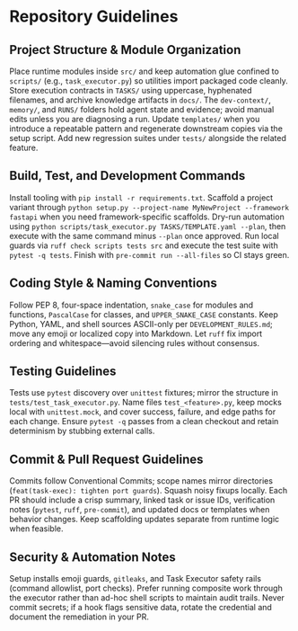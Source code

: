 # Repository Guidelines

## Project Structure & Module Organization
Place runtime modules inside `src/` and keep automation glue confined to `scripts/` (e.g., `task_executor.py`) so utilities import packaged code cleanly. Store execution contracts in `TASKS/` using uppercase, hyphenated filenames, and archive knowledge artifacts in `docs/`. The `dev-context/`, `memory/`, and `RUNS/` folders hold agent state and evidence; avoid manual edits unless you are diagnosing a run. Update `templates/` when you introduce a repeatable pattern and regenerate downstream copies via the setup script. Add new regression suites under `tests/` alongside the related feature.

## Build, Test, and Development Commands
Install tooling with `pip install -r requirements.txt`. Scaffold a project variant through `python setup.py --project-name MyNewProject --framework fastapi` when you need framework-specific scaffolds. Dry-run automation using `python scripts/task_executor.py TASKS/TEMPLATE.yaml --plan`, then execute with the same command minus `--plan` once approved. Run local guards via `ruff check scripts tests src` and execute the test suite with `pytest -q tests`. Finish with `pre-commit run --all-files` so CI stays green.

## Coding Style & Naming Conventions
Follow PEP 8, four-space indentation, `snake_case` for modules and functions, `PascalCase` for classes, and `UPPER_SNAKE_CASE` constants. Keep Python, YAML, and shell sources ASCII-only per `DEVELOPMENT_RULES.md`; move any emoji or localized copy into Markdown. Let `ruff` fix import ordering and whitespace—avoid silencing rules without consensus.

## Testing Guidelines
Tests use `pytest` discovery over `unittest` fixtures; mirror the structure in `tests/test_task_executor.py`. Name files `test_<feature>.py`, keep mocks local with `unittest.mock`, and cover success, failure, and edge paths for each change. Ensure `pytest -q` passes from a clean checkout and retain determinism by stubbing external calls.

## Commit & Pull Request Guidelines
Commits follow Conventional Commits; scope names mirror directories (`feat(task-exec): tighten port guards`). Squash noisy fixups locally. Each PR should include a crisp summary, linked task or issue IDs, verification notes (`pytest`, `ruff`, `pre-commit`), and updated docs or templates when behavior changes. Keep scaffolding updates separate from runtime logic when feasible.

## Security & Automation Notes
Setup installs emoji guards, `gitleaks`, and Task Executor safety rails (command allowlist, port checks). Prefer running composite work through the executor rather than ad-hoc shell scripts to maintain audit trails. Never commit secrets; if a hook flags sensitive data, rotate the credential and document the remediation in your PR.
